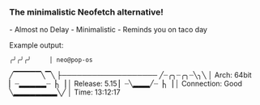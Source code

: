 ### The minimalistic Neofetch alternative!

<p>
- Almost no Delay
- Minimalistic
- Reminds you on taco day

Example output:

    ╭╯╭╯╭╯     │ neo@pop-os
   ╱▔▔▔▔▔╲▔╲   ├───────────────────
  ╱┈╭╮┈╭╮┈╲╮╲  │ Arch: 64bit
  ▏┈▂▂▂▂▂┈▕╮▕  │ Release: 5.15
  ▏┈╲▂▂▂╱┈▕╮▕  │ Connection: Good
  ╲▂▂▂▂▂▂▂▂╲╱  │ Time: 13:12:17
  
</p>
